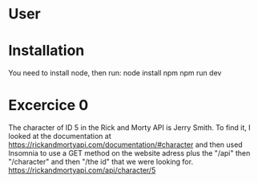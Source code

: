 # User

# Installation

You need to install node, then run: 
node install npm
npm run dev 

# Excercice 0 

The character of ID 5 in the Rick and Morty API is Jerry Smith. To find it, I looked at the documentation at https://rickandmortyapi.com/documentation/#character and then used Insomnia to use a GET method on the website adress plus the "/api" then "/character" and then "/the id" that we were looking for. 
https://rickandmortyapi.com/api/character/5 
